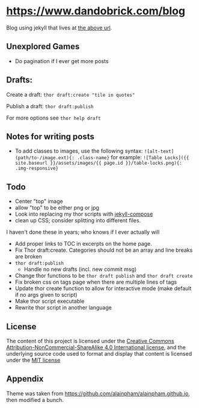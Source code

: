 # https://www.dandobrick.com/blog
Blog using jekyll that lives at [the above url](https://www.dandobrick.com/blog).


## Unexplored Games
- Do pagination if I ever get more posts

## Drafts:

Create a draft: `thor draft:create "tile in quotes"`

Publish a draft: `thor draft:publish`

For more options see `thor help draft`

## Notes for writing posts
- To add classes to images, use the following syntax:
`![alt-text](path/to-/image.ext){: .class-name}`
for example:
`![Table Locks]({{ site.baseurl }}/assets/images/{{ page.id }}/table-locks.png){: .img-responsive}`

## Todo
- Center "top" image
- allow "top" to be either png or jpg
- Look into replacing my thor scripts with [jekyll-compose](https://github.com/jekyll/jekyll-compose)
- clean up CSS; consider splitting into different files.

I haven't done these in years; who knows if I ever actually will

- Add proper links to TOC in excerpts on the home page.
- Fix Thor draft:create. Categories should not be an array and line breaks are broken
- `thor draft:publish`
  - Handle no new drafts (incl. new commit msg)
- Change thor functions to be `thor draft publish` and `thor draft create`
- Fix broken css on tags page when there are multiple lines of tags
- Update thor create function to allow for interactive mode (make default if no args given to script)
- Make thor script executable
- Rewrite thor script in another language

## License
The content of this project is licensed under the [Creative Commons Attribution-NonCommercial-ShareAlike 4.0 International license](https://creativecommons.org/licenses/by-nc-sa/4.0/legalcode), and the underlying source code used to format and display that content is licensed under the [MIT license](https://github.com/DanDobrick/blog/blob/master/LICENSE)

## Appendix
Theme was taken from https://github.com/alainpham/alainpham.github.io, then modified a bunch.